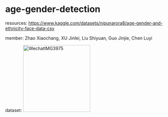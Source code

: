 # age-gender-detection
resources: https://www.kaggle.com/datasets/nipunarora8/age-gender-and-ethnicity-face-data-csv

member: Zhao Xiaochang, XU Jinlei, Liu Shiyuan, Guo Jinjie, Chen Luyi

dataset: <img width="214" alt="WechatIMG3975" src="https://github.com/user-attachments/assets/45e77955-d5a8-4deb-8591-06ffbf469c45" />
